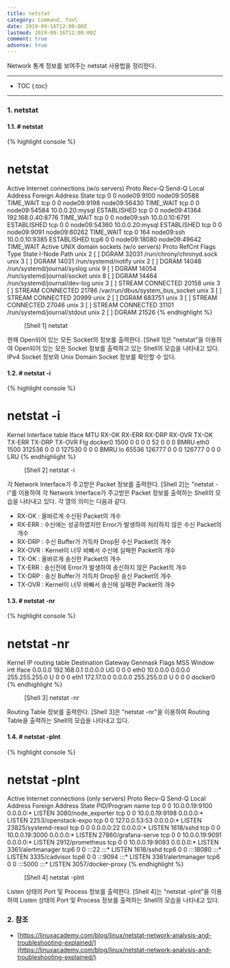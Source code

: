 ```yaml
---
title: netstat
category: Command, Tool
date: 2019-09-16T12:00:00Z
lastmod: 2019-09-16T12:00:00Z
comment: true
adsense: true
---
```


Network 통계 정보를 보여주는 netstat 사용법을 정리한다.

***

* TOC
{:toc}

***

### 1. netstat

#### 1.1. # netstat

{% highlight console %}
# netstat 
Active Internet connections (w/o servers)
Proto Recv-Q Send-Q Local Address           Foreign Address         State
tcp        0      0 node09:9100             node09:50588            TIME_WAIT
tcp        0      0 node09:9198             node09:56430            TIME_WAIT
tcp        0      0 node09:54584            10.0.0.20:mysql         ESTABLISHED
tcp        0      0 node09:41364            192.168.0.40:8776       TIME_WAIT
tcp        0      0 node09:ssh              10.0.0.10:6791          ESTABLISHED
tcp        0      0 node09:54360            10.0.0.20:mysql         ESTABLISHED
tcp        0      0 node09:9091             node09:60262            TIME_WAIT
tcp        0    164 node09:ssh              10.0.0.10:9385          ESTABLISHED
tcp6       0      0 node09:18080            node09:49642            TIME_WAIT
Active UNIX domain sockets (w/o servers)
Proto RefCnt Flags       Type       State         I-Node   Path
unix  2      [ ]         DGRAM                    32031    /run/chrony/chronyd.sock
unix  3      [ ]         DGRAM                    14031    /run/systemd/notify
unix  2      [ ]         DGRAM                    14048    /run/systemd/journal/syslog
unix  9      [ ]         DGRAM                    14054    /run/systemd/journal/socket
unix  8      [ ]         DGRAM                    14464    /run/systemd/journal/dev-log
unix  3      [ ]         STREAM     CONNECTED     20158
unix  3      [ ]         STREAM     CONNECTED     21786    /var/run/dbus/system_bus_socket
unix  3      [ ]         STREAM     CONNECTED     20999
unix  2      [ ]         DGRAM                    683751
unix  3      [ ]         STREAM     CONNECTED     27046
unix  3      [ ]         STREAM     CONNECTED     31101    /run/systemd/journal/stdout
unix  2      [ ]         DGRAM                    21526
{% endhighlight %}
<figure>
<figcaption class="caption">[Shell 1] netstat</figcaption>
</figure>

현재 Open되어 있는 모든 Socket의 정보를 출력한다. [Shell 1]은 "netstat"을 이용하여 Open되어 있는 모든 Socket 정보를 출력하고 있는 Shell의 모습을 나타내고 있다. IPv4 Socket 정보와 Unix Domain Socket 정보를 확인할 수 있다.

#### 1.2. # netstat -i

{% highlight console %}
# netstat -i
Kernel Interface table
Iface      MTU    RX-OK RX-ERR RX-DRP RX-OVR    TX-OK TX-ERR TX-DRP TX-OVR Flg
docker0   1500        0      0      0 0            52      0      0      0 BMRU
eth0      1500   312536      0      0 0        127530      0      0      0 BMRU
lo       65536   126777      0      0 0        126777      0      0      0 LRU
{% endhighlight %}
<figure>
<figcaption class="caption">[Shell 2] netstat -i</figcaption>
</figure>

각 Network Interface가 주고받은 Packet 정보를 출력한다. [Shell 2]는 "netstat -i"를 이용하여 각 Network Interface가 주고받은 Packet 정보를 출력하는 Shell의 모습을 나타내고 있다. 각 열의 의미는 다음과 같다.
* RX-OK : 올바르게 수신된 Packet의 개수 
* RX-ERR : 수신에는 성공하였지만 Error가 발생하여 처리하지 않은 수신 Packet의 개수
* RX-DRP : 수신 Buffer가 가득차 Drop된 수신 Packet의 개수
* RX-OVR : Kernel이 너무 바빠서 수신에 실패한 Packet의 개수
* TX-OK : 올바르게 송신한 Packet의 개수
* TX-ERR : 송신전에 Error가 발생하여 송신하지 않은 Packet의 개수
* TX-DRP : 송신 Buffer가 가득차 Drop된 송신 Packet의 개수
* TX-OVR : Kernel이 너무 바빠서 송신에 실패한 Packet의 개수

#### 1.3. # netstat -nr

{% highlight console %}
# netstat -nr
Kernel IP routing table
Destination     Gateway         Genmask         Flags   MSS Window  irtt Iface
0.0.0.0         192.168.0.1     0.0.0.0         UG        0 0          0 eth0
10.0.0.0        0.0.0.0         255.255.255.0   U         0 0          0 eth1
172.17.0.0      0.0.0.0         255.255.0.0     U         0 0          0 docker0
{% endhighlight %}
<figure>
<figcaption class="caption">[Shell 3] netstat -nr</figcaption>
</figure>

Routing Table 정보를 출력한다. [Shell 3]은 "netstat -nr"을 이용하여 Routing Table을 출력하는 Shell의 모습을 나타내고 있다.

#### 1.4. # netstat -plnt

{% highlight console %}
# netstat -plnt
Active Internet connections (only servers)
Proto Recv-Q Send-Q Local Address           Foreign Address         State       PID/Program name
tcp        0      0 10.0.0.19:9100          0.0.0.0:*               LISTEN      3080/node_exporter
tcp        0      0 10.0.0.19:9198          0.0.0.0:*               LISTEN      2253/openstack-expo
tcp        0      0 127.0.0.53:53           0.0.0.0:*               LISTEN      23825/systemd-resol
tcp        0      0 0.0.0.0:22              0.0.0.0:*               LISTEN      1618/sshd
tcp        0      0 10.0.0.19:3000          0.0.0.0:*               LISTEN      27860/grafana-serve
tcp        0      0 10.0.0.19:9091          0.0.0.0:*               LISTEN      2912/prometheus
tcp        0      0 10.0.0.19:9093          0.0.0.0:*               LISTEN      3361/alertmanager
tcp6       0      0 :::22                   :::*                    LISTEN      1618/sshd
tcp6       0      0 :::18080                :::*                    LISTEN      3335/cadvisor
tcp6       0      0 :::9094                 :::*                    LISTEN      3361/alertmanager
tcp6       0      0 :::5000                 :::*                    LISTEN      3057/docker-proxy
{% endhighlight %}
<figure>
<figcaption class="caption">[Shell 4] netstat -plnt</figcaption>
</figure>

Listen 상태의 Port 및 Process 정보를 출력한다. [Shell 4]는 "netstat -plnt"을 이용하여 Listen 상태의 Port 및 Process 정보를 출력하는 Shell의 모습을 나타내고 있다.

### 2. 참조
* [https://linuxacademy.com/blog/linux/netstat-network-analysis-and-troubleshooting-explained/](https://linuxacademy.com/blog/linux/netstat-network-analysis-and-troubleshooting-explained/)